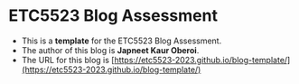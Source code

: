 
# ETC5523 Blog Assessment

* This is a **template** for the ETC5523 Blog Assessment. 
* The author of this blog is **Japneet Kaur Oberoi**.
* The URL for this blog is [https://etc5523-2023.github.io/blog-template/](https://etc5523-2023.github.io/blog-template/)
